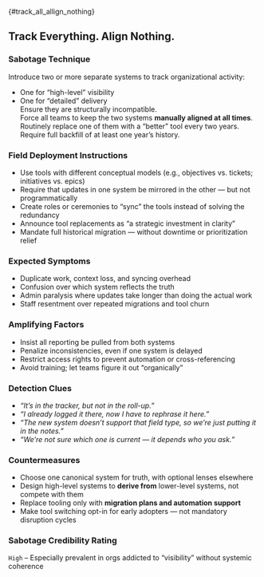 {#track_all_allign_nothing}
## Track Everything. Align Nothing.

### Sabotage Technique
Introduce two or more separate systems to track organizational activity:
- One for “high-level” visibility
- One for “detailed” delivery  
  Ensure they are structurally incompatible.  
  Force all teams to keep the two systems **manually aligned at all times**.  
  Routinely replace one of them with a “better” tool every two years.  
  Require full backfill of at least one year’s history.

###  Field Deployment Instructions
- Use tools with different conceptual models (e.g., objectives vs. tickets; initiatives vs. epics)
- Require that updates in one system be mirrored in the other — but not programmatically
- Create roles or ceremonies to “sync” the tools instead of solving the redundancy
- Announce tool replacements as “a strategic investment in clarity”
- Mandate full historical migration — without downtime or prioritization relief

### Expected Symptoms
- Duplicate work, context loss, and syncing overhead
- Confusion over which system reflects the truth
- Admin paralysis where updates take longer than doing the actual work
- Staff resentment over repeated migrations and tool churn

### Amplifying Factors
- Insist all reporting be pulled from both systems
- Penalize inconsistencies, even if one system is delayed
- Restrict access rights to prevent automation or cross-referencing
- Avoid training; let teams figure it out “organically”

### Detection Clues
- *“It’s in the tracker, but not in the roll-up.”*
- *“I already logged it there, now I have to rephrase it here.”*
- *“The new system doesn’t support that field type, so we’re just putting it in the notes.”*
- *“We’re not sure which one is current — it depends who you ask.”*

### Countermeasures
- Choose one canonical system for truth, with optional lenses elsewhere
- Design high-level systems to **derive from** lower-level systems, not compete with them
- Replace tooling only with **migration plans and automation support**
- Make tool switching opt-in for early adopters — not mandatory disruption cycles

### Sabotage Credibility Rating
`High` – Especially prevalent in orgs addicted to “visibility” without systemic coherence
